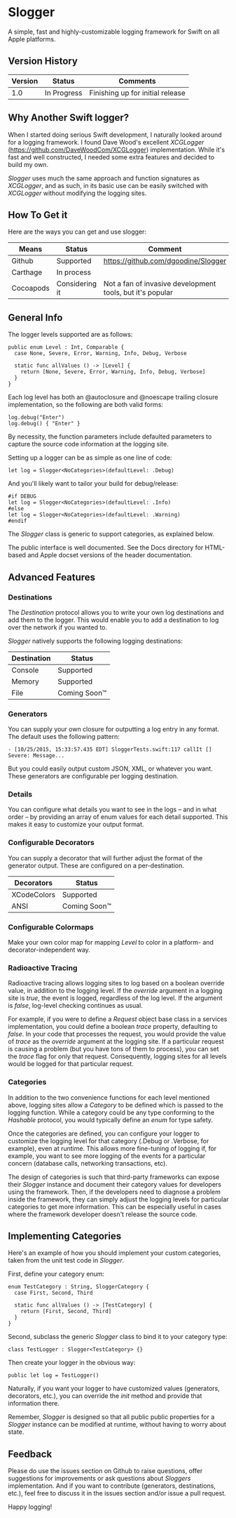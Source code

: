 # Slogger
A simple, fast and highly-customizable logging framework for Swift on all Apple platforms.

## Version History

Version | Status | Comments
--- | --- | ---
1.0 | In Progress | Finishing up for initial release


## Why Another Swift logger?

When I started doing serious Swift development, I naturally looked around for a logging framework.  I found Dave Wood's excellent *XCGLogger* (https://github.com/DaveWoodCom/XCGLogger) implementation.  While it's fast and well constructed, I needed some extra features and decided to build my own.

*Slogger* uses much the same approach and function signatures as *XCGLogger*, and as such, in its basic use can be easily switched with *XCGLogger* without modifying the logging sites.

## How To Get it
Here are the ways you can get and use slogger:

Means | Status | Comment
--- | --- | ---
Github | Supported | https://github.com/dgoodine/Slogger
Carthage | In process |
Cocoapods | Considering it | Not a fan of invasive development tools, but it's popular

## General Info

The logger levels supported are as follows:

	public enum Level : Int, Comparable {
	  case None, Severe, Error, Warning, Info, Debug, Verbose

	  static func allValues () -> [Level] {
	    return [None, Severe, Error, Warning, Info, Debug, Verbose]
	  }
	}

Each log level has both an @autoclosure and @noescape trailing closure implementation, so the following are both valid forms:

	log.debug("Enter")
	log.debug() { "Enter" }

By necessity, the function parameters include defaulted parameters to capture the source code information at the logging site.

Setting up a logger can be as simple as one line of code:

	let log = Slogger<NoCategories>(defaultLevel: .Debug)
	
And you'll likely want to tailor your build for debug/release:

	#if DEBUG
	let log = Slogger<NoCategories>(defaultLevel: .Info)
	#else
	let log = Slogger<NoCategories>(defaultLevel: .Warning)
	#endif

The *Slogger* class is generic to support categories, as explained below.

The public interface is well documented.  See the Docs directory for HTML-based and Apple docset versions of the header documentation.

## Advanced Features

### Destinations
The *Destination* protocol allows you to write your own log destinations and add them to the logger.  This would enable you to add a destination to log over the network if you wanted to.

*Slogger* natively supports the following logging destinations:

Destination | Status
--- | ---
Console | Supported
Memory | Supported
File | Coming Soon™


### Generators
You can supply your own closure for outputting a log entry in any format.  The default uses the following pattern:

	- [10/25/2015, 15:33:57.435 EDT] SloggerTests.swift:117 callIt [] Severe: Message...
	
But you could easily output custom JSON, XML, or whatever you want.  These generators are configurable per logging destination.

### Details
You can configure what details you want to see in the logs – and in what order – by providing an array of enum values for each detail supported.  This makes it easy to customize your output format.

### Configurable Decorators
You can supply a decorator that will further adjust the format of the generator output.  These are configured on a per-destination.

Decorators | Status
--- | ---
XCodeColors | Supported
ANSI | Coming Soon™

### Configurable Colormaps
Make your own color map for mapping *Level* to color in a platform- and decorator-independent way.

### Radioactive Tracing
Radioactive tracing allows logging sites to log based on a boolean override value, in addition to the logging level.  If the *override* argument in a logging site is *true*, the event is logged, regardless of the log level.  If the argument is *false*, log-level checking continues as usual.

For example, if you were to define a *Request* object base class in a services implementation, you could define a boolean *trace* property, defaulting to *false*.  In your code that processes the request, you would provide the value of *trace* as the *override* argument at the logging site.  If a particular request is causing a problem (but you have tons of them to process), you can set the *trace* flag for only that request.  Consequently, logging sites for all levels would be logged for that particular request.

### Categories
In addition to the two convenience functions for each level mentioned above, logging sites allow a *Category* to be defined which is passed to the logging function.  While a category could be any type conforming to the *Hashable* protocol, you would typically define an *enum* for type safety.

Once the categories are defined, you can configure your logger to customize the logging level for that category (.Debug or .Verbose, for example), even at runtime.  This allows more fine-tuning of logging if, for example, you want to see more logging of the events for a particular concern (database calls, networking transactions, etc).

The design of categories is such that third-party frameworks can expose their *Slogger* instance and document their category values for developers using the framework.  Then, if the developers need to diagnose a problem inside the framework, they can simply adjust the logging levels for particular categories to get more information.  This can be especially useful in cases where the framework developer doesn't release the source code.

## Implementing Categories

Here's an example of how you should implement your custom categories, taken from the unit test code in *Slogger*.

First, define your category enum:

	enum TestCategory : String, SloggerCategory {
	  case First, Second, Third

	  static func allValues () -> [TestCategory] {
	    return [First, Second, Third]
	  }
	}

Second, subclass the generic *Slogger* class to bind it to your category type:

	class TestLogger : Slogger<TestCategory> {}
	
Then create your logger in the obvious way:

	public let log = TestLogger()
	
Naturally, if you want your logger to have customized values (generators, decorators, etc.), you can override the *init* method and provide that information there.

Remember, *Slogger* is designed so that all public public properties for a *Slogger* instance can be modified at runtime, without having to worry about state.

## Feedback
Please do use the issues section on Github to raise questions, offer suggestions for improvements or ask questions about *Sloggers* implementation.  And if you want to contribute (generators, destinations, etc.), feel free to discuss it in the issues section and/or issue a pull request.

Happy logging!



